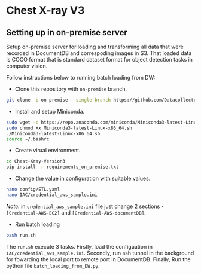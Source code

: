 # Chest X-ray V3
## Setting up in on-premise server
Setup on-premise server for loading and transforming all data that were recorded in DocumentDB and correspoding images in S3. That loaded data is COCO format that is standard dataset format for object detection tasks in computer vision.

Follow instructions below to running batch loading from DW:
- Clone this repository with `on-premise` branch.
```bash
git clone -b on-premise --single-branch https://github.com/DatacollectorVN/Chest-Xray-Version3.git
```
- Install and setup Miniconda.
```bash
sudo wget -c https://repo.anaconda.com/miniconda/Miniconda3-latest-Linux-x86_64.sh
sudo chmod +x Miniconda3-latest-Linux-x86_64.sh
./Miniconda3-latest-Linux-x86_64.sh
source ~/.bashrc
```

- Create virual environment.
```bash
cd Chest-Xray-Version3
pip install -r requirements_on_premise.txt
```
- Change the value in configuration with suitable values.
```bash
nano config/ETL.yaml
nano IAC/credential_aws_sample.ini
```
*Note:* in `credential_aws_sample.ini` file just change 2 sections - `[Credential-AWS-EC2]` and `[Credential-AWS-documentDB]`.

- Run batch loading
```bash
bash run.sh
```
The `run.sh` execute 3 tasks. Firstly, load the configuation in `IAC/credential_aws_sample.ini`. Secondly, run ssh tunnel in the background for fowarding the local port to remote port in DocumentDB. Finally, Run the python file `batch_loading_from_DW.py`.